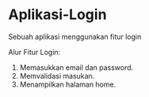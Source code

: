 # Aplikasi-Login
Sebuah aplikasi menggunakan fitur login

Alur Fitur Login:
1. Memasukkan email dan password.
2. Memvalidasi masukan.
3. Menampilkan halaman home.
